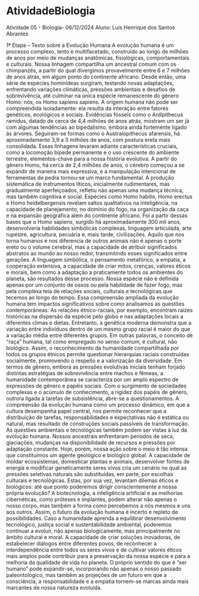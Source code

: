 # AtividadeBiologia

Atividade 05 - Biologia- 06/12/2024 
Aluno: Luís Henrique dos Santos Abrantes

1ª Etapa – Texto sobre a Evolução Humana
A evolução humana é um processo complexo, lento e multifacetado, construído ao longo de milhões de anos por meio de mudanças anatômicas, fisiológicas, comportamentais e culturais. Nossa linhagem compartilha um ancestral comum com os chimpanzés, a partir do qual divergimos provavelmente entre 6 e 7 milhões de anos atrás, em algum ponto do continente africano. Desde então, uma série de espécies hominídeas surgiram, testando novas adaptações, enfrentando variações climáticas, pressões ambientais e desafios de sobrevivência, até culminar na única espécie remanescente do gênero Homo: nós, os Homo sapiens sapiens.
A origem humana não pode ser compreendida isoladamente: ela resulta da interação entre fatores genéticos, ecológicos e sociais. Evidências fósseis como o Ardipithecus ramidus, datado de cerca de 4,4 milhões de anos atrás, mostram um ser já com algumas tendências ao bipedalismo, embora ainda fortemente ligado às árvores. Seguiram-se formas como o Australopithecus afarensis, há aproximadamente 3,9 a 3 milhões de anos, com postura ereta mais consolidada. Essas linhagens levaram adiante características cruciais, como a locomoção bípede permanente e o uso crescente do ambiente terrestre, elementos-chave para a nossa história evolutiva.
A partir do gênero Homo, há cerca de 2,4 milhões de anos, o cérebro começou a se expandir de maneira mais expressiva, e a manipulação intencional de ferramentas de pedra tornou-se um marco fundamental. A produção sistemática de instrumentos líticos, inicialmente rudimentares, mas gradualmente aperfeiçoados, refletiu não apenas uma mudança técnica, mas também cognitiva e social. Espécies como Homo habilis, Homo erectus e Homo heidelbergensis revelam saltos qualitativos na inteligência, na capacidade de planejamento, no domínio do fogo, na organização da caça e na expansão geográfica além do continente africano. Foi a partir dessas bases que o Homo sapiens, surgido há aproximadamente 300 mil anos, desenvolveria habilidades simbólicas complexas, linguagem articulada, arte rupestre, agricultura, pecuária e, mais tarde, civilizações.
Aquilo que nos torna humanos e nos diferencia de outros animais não é apenas o porte ereto ou o volume cerebral, mas a capacidade de atribuir significados abstratos ao mundo ao nosso redor, transmitindo esses significados entre gerações. A linguagem simbólica, o pensamento metafórico, a empatia, a cooperação extensiva, a capacidade de criar mitos, crenças, valores éticos e morais, bem como a adaptação a praticamente todos os ambientes do planeta, são resultados desse processo. Nossa espécie não é definida apenas por um conjunto de ossos ou pela habilidade de fazer fogo, mas pela complexa teia de relações sociais, culturais e tecnológicas que tecemos ao longo do tempo.
Essa compreensão ampliada da evolução humana tem impactos significativos sobre como analisamos as questões contemporâneas. As relações étnico-raciais, por exemplo, encontram raízes históricas na dispersão da espécie pelo globo e nas adaptações locais a diferentes climas e dietas. Entretanto, a genética moderna demonstra que a variação entre indivíduos dentro de um mesmo grupo racial é maior do que a variação média entre diferentes grupos. Em outras palavras, o conceito de “raça” humana, tal como empregado no senso comum, é cultural, não biológico. Assim, o reconhecimento da humanidade compartilhada por todos os grupos étnicos permite questionar hierarquias raciais construídas socialmente, promovendo o respeito e a valorização da diversidade.
Em termos de gênero, embora as pressões evolutivas iniciais tenham forjado distintas estratégias de sobrevivência entre machos e fêmeas, a humanidade contemporânea se caracteriza por um amplo espectro de expressões de gênero e papéis sociais. Com o surgimento de sociedades complexas e o acúmulo de conhecimento, a rigidez dos papéis de gênero, outrora ligada a tarefas de subsistência, abre-se a questionamentos. A compreensão da evolução humana como um processo dinâmico, em que a cultura desempenha papel central, nos permite reconhecer que a distribuição de tarefas, responsabilidades e expectativas não é estática ou natural, mas resultado de construções sociais passíveis de transformação.
As questões ambientais e tecnológicas também podem ser vistas à luz da evolução humana. Nossos ancestrais enfrentaram períodos de seca, glaciações, mudanças na disponibilidade de recursos e pressões por adaptação constante. Hoje, porém, nossa ação sobre o meio é tão intensa que constituímos um agente geológico e biológico global. A capacidade de moldar ecossistemas, domesticar plantas e animais, desenvolver fontes de energia e modificar geneticamente seres vivos cria um cenário no qual as pressões seletivas naturais são substituídas, em parte, por escolhas culturais e tecnológicas. Estas, por sua vez, levantam dilemas éticos e biológicos: até que ponto poderemos dirigir conscientemente a nossa própria evolução? A biotecnologia, a inteligência artificial e as melhorias cibernéticas, como próteses e implantes, podem alterar não apenas o nosso corpo, mas também a forma como percebemos a nós mesmos e uns aos outros.
Assim, o futuro da evolução humana é incerto e repleto de possibilidades. Caso a humanidade aprenda a equilibrar desenvolvimento tecnológico, justiça social e sustentabilidade ambiental, poderemos continuar a evoluir, não apenas biologicamente, mas principalmente no âmbito cultural e moral. A capacidade de criar soluções inovadoras, de estabelecer diálogos entre diferentes povos, de reconhecer a interdependência entre todos os seres vivos e de cultivar valores éticos mais amplos pode contribuir para a preservação da nossa espécie e para a melhoria da qualidade de vida no planeta. O próprio sentido do que é “ser humano” pode expandir-se, incorporando não apenas o nosso passado paleontológico, mas também as projeções de um futuro em que a consciência, a responsabilidade e a empatia tornem-se marcas ainda mais marcantes de nossa natureza evoluída.
